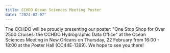 ```yaml
---
title: CCHDO Ocean Sciences Meeting Poster
date: "2024-02-07"
---
```


The CCHDO will be proudly presenting our poster: "One Stop Shop for Over 2500 Cruises: the CCHDO Hydrographic Data Office" at the Ocean Sciences Meeting in New Orleans on Thursday, 22 February from 16:00 - 18:00 at the Poster Hall (CC44E-1399).  We hope to see you there!
